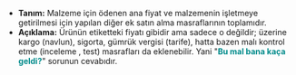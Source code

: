 - **Tanım:** Malzeme için ödenen ana fiyat ve malzemenin işletmeye getirilmesi için yapılan diğer ek satın alma masraflarının toplamıdır.
- **Açıklama:** Ürünün etiketteki fiyatı gibidir ama sadece o değildir; üzerine kargo (navlun), sigorta, gümrük vergisi (tarife), hatta bazen malı kontrol etme (inceleme , test) masrafları da eklenebilir. Yani "<span style="color:#008B8B; font-weight:bolder">Bu mal bana kaça geldi?</span>" sorunun cevabıdır.